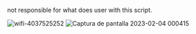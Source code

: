 not responsible for what does user with this script.

![wifi-4037525252](https://user-images.githubusercontent.com/117610367/211168511-27cb64d0-cbda-4cba-a378-dd2df636ff61.jpeg)
![Captura de pantalla 2023-02-04 000415](https://user-images.githubusercontent.com/117610367/216743883-0a2da87f-e9f8-4eff-b1ad-34c94a5cb36a.png)
